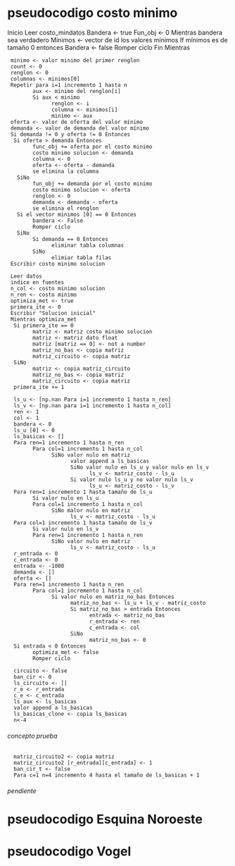 # pseudocodigo costo minimo
      
 Inicio
 Leer costo_mindatos
 Bandera <- true
 Fun_obj <- 0
 Mientras bandera sea verdadero 
     Mínimos <- vector de id los valores mínimos
     If mínimos es de tamaño 0 entonces
          Bandera <- false
          Romper ciclo 
 Fin Mientras
 
     minimo <- valor minimo del primer renglon
     count <- 0
     renglon <- 0
     columnas <- minimos[0]
     Repetir para i=1 incremento 1 hasta n
            aux <- minimo del renglon[i]
            Si aux < minimo   
                  renglon <- i
                  columna <- minimos[i]
                  minimo <- aux
     oferta <- valor de oferta del valor mínimo
     demanda <- valor de demanda del valor mínimo
     Si demanda != 0 y oferta != 0 Entonces
      Si oferta > demanda Entonces
            func_obj += oferta por el costo minimo
            costo minimo solucion <- demanda
            columna <- 0
            oferta <- oferta - demanda
            se elimina la columna
       SiNo
            fun_obj += demanda por el costo minimo
            costo minimo solucion <- oferta
            renglon <- 0
            demanda <- demanda - oferta
            se elimina el renglon
       Si el vector minimos [0] == 0 Entonces
            bandera <- False
            Romper ciclo
       SiNo
            Si demanda == 0 Entonces
                  eliminar tabla columnas
            SiNo 
                  elimiar tabla filas
     Escribir costo minimo solucion
     
     Leer datos
     indice en fuentes
     n_col <- costo minimo solucion
     n_ren <- costo minimo
     optimiza_met <- true
     primera_ite <- 0
     Escribir "Solucion inicial"
     Mientras optimiza_met
      Si primera_ite == 0
            matriz <- matriz costo minimo solucion
            matriz <- matriz dato float
            matriz [matriz == 0] <- not a number
            matriz_no_bas <- copia matriz
            matriz_circuito <- copia matriz
      SiNo
            matriz <- copia matriz_circuito
            matriz_no_bas <- copia matriz
            matriz_circuito <- copia matriz
      primera_ite += 1
      
      ls_u <- [np.nan Para i=1 incremento 1 hasta n_ren]
      ls_v <- [np.nan para i=1 incremento 1 hasta n_col]
      ren <- 1
      col <- 1
      bandera <- 0
      ls_u [0] <- 0
      ls_basicas <- []
      Para ren=1 incremento 1 hasta n_ren
            Para col=1 incremento 1 hasta n_col
                  SiNo valor nulo en matriz 
                        valor append a ls_basicas
                        SiNo valor nulo en ls_u y valor nulo en ls_v
                              ls_v <- matriz_costo - ls_u
                        Si valor nulo ls_u y no valor nulo ls_v
                              ls_u <- matriz_costo - ls_v
      Para ren=1 incremento 1 hasta tamaño de ls_u
            Si valor nulo en ls_u
            Para col=1 incremento 1 hasta n_col
                  SiNo malor nulo en matriz 
                        ls_v <- matriz_costo - ls_u
      Para col=1 incremento 1 hasta tamaño de ls_v
            Si valor nulo en ls_v
            Para ren=1 incremento 1 hasta n_ren
                  SiNo valor nulo en matriz 
                        ls_v <- matriz_costo - ls_u 
      r_entrada <- 0
      c_entrada <- 0
      entrada <- -1000
      demanda <- []
      oferta <- []
      Para ren=1 incremento 1 hasta n_ren
            Para col=1 incremento 1 hasta n_col
                  Si valor nulo en matriz_no_bas Entonces
                        matriz_no_bas <- ls_u + ls_v - matriz_costo
                        Si matriz_no_bas > entrada Entonces
                              entrada <- matriz_no_bas
                              r_entrada <- ren
                              c_entrada <- col
                        SiNo 
                              matriz_no_bas <- 0
      Si entrada < 0 Entonces
            optimiza_met <- false
            Romper ciclo
                        
      circuito <- false
      ban_cir <- 0
      ls_circuito <- []
      r_e <- r_entrada
      c_e <- c_entrada
      ls_aux <- ls_basicas
      valor append a ls_basicas
      ls_basicas_clone <- copia ls_basicas
      n<-4
   ###### concepto prueba
      matriz_circuito2 <- copia matriz
      matriz_circuito2 [r_entrada][c_entrada] <- 1
      ban_cir_t <- false
      Para c=1 n=4 incremento 4 hasta el tamaño de ls_basicas + 1
   ###### pendiente
   
              
  
 
 
 # pseudocodigo Esquina Noroeste
 
 # pseudocodigo Vogel
 
